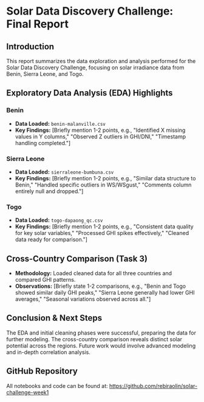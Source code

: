 # Solar Data Discovery Challenge: Final Report

## Introduction
This report summarizes the data exploration and analysis performed for the Solar Data Discovery Challenge, focusing on solar irradiance data from Benin, Sierra Leone, and Togo.

## Exploratory Data Analysis (EDA) Highlights

### Benin
* **Data Loaded:** `benin-malanville.csv`
* **Key Findings:** [Briefly mention 1-2 points, e.g., "Identified X missing values in Y columns," "Observed Z outliers in GHI/DNI," "Timestamp handling completed."]

### Sierra Leone
* **Data Loaded:** `sierraleone-bumbuna.csv`
* **Key Findings:** [Briefly mention 1-2 points, e.g., "Similar data structure to Benin," "Handled specific outliers in WS/WSgust," "Comments column entirely null and dropped."]

### Togo
* **Data Loaded:** `togo-dapaong_qc.csv`
* **Key Findings:** [Briefly mention 1-2 points, e.g., "Consistent data quality for key solar variables," "Processed GHI spikes effectively," "Cleaned data ready for comparison."]

## Cross-Country Comparison (Task 3)
* **Methodology:** Loaded cleaned data for all three countries and compared GHI patterns.
* **Observations:** [Briefly state 1-2 comparisons, e.g., "Benin and Togo showed similar daily GHI peaks," "Sierra Leone generally had lower GHI averages," "Seasonal variations observed across all."]

## Conclusion & Next Steps
The EDA and initial cleaning phases were successful, preparing the data for further modeling. The cross-country comparison reveals distinct solar potential across the regions. Future work would involve advanced modeling and in-depth correlation analysis.

## GitHub Repository
All notebooks and code can be found at: https://github.com/rebiraolin/solar-challenge-week1